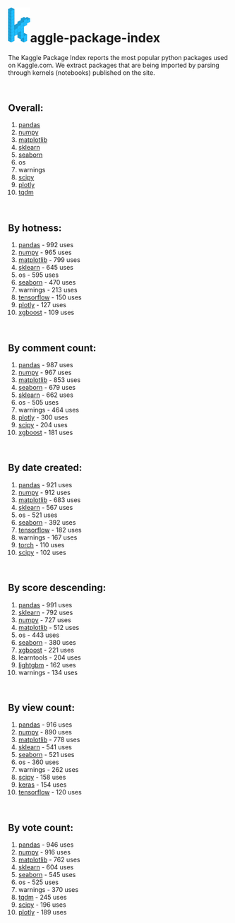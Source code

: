 # <img src='kpi-logo.png' width='50'>aggle-package-index
The Kaggle Package Index reports the most popular python packages used on Kaggle.com. We extract packages that are being imported by parsing through kernels (notebooks) published on the site.
<pre></br></pre>
## Overall:
1. [pandas](https://pypi.org/project/pandas)
2. [numpy](https://pypi.org/project/numpy)
3. [matplotlib](https://pypi.org/project/matplotlib)
4. [sklearn](https://pypi.org/project/sklearn)
5. [seaborn](https://pypi.org/project/seaborn)
6. os
7. warnings
8. [scipy](https://pypi.org/project/scipy)
9. [plotly](https://pypi.org/project/plotly)
10. [tqdm](https://pypi.org/project/tqdm)

<pre></br></pre>
## By hotness:
1. [pandas](https://pypi.org/project/pandas) - 992 uses
2. [numpy](https://pypi.org/project/numpy) - 965 uses
3. [matplotlib](https://pypi.org/project/matplotlib) - 799 uses
4. [sklearn](https://pypi.org/project/sklearn) - 645 uses
5. os - 595 uses
6. [seaborn](https://pypi.org/project/seaborn) - 470 uses
7. warnings - 213 uses
8. [tensorflow](https://pypi.org/project/tensorflow) - 150 uses
9. [plotly](https://pypi.org/project/plotly) - 127 uses
10. [xgboost](https://pypi.org/project/xgboost) - 109 uses

<pre></br></pre>
## By comment count:
1. [pandas](https://pypi.org/project/pandas) - 987 uses
2. [numpy](https://pypi.org/project/numpy) - 967 uses
3. [matplotlib](https://pypi.org/project/matplotlib) - 853 uses
4. [seaborn](https://pypi.org/project/seaborn) - 679 uses
5. [sklearn](https://pypi.org/project/sklearn) - 662 uses
6. os - 505 uses
7. warnings - 464 uses
8. [plotly](https://pypi.org/project/plotly) - 300 uses
9. [scipy](https://pypi.org/project/scipy) - 204 uses
10. [xgboost](https://pypi.org/project/xgboost) - 181 uses

<pre></br></pre>
## By date created:
1. [pandas](https://pypi.org/project/pandas) - 921 uses
2. [numpy](https://pypi.org/project/numpy) - 912 uses
3. [matplotlib](https://pypi.org/project/matplotlib) - 683 uses
4. [sklearn](https://pypi.org/project/sklearn) - 567 uses
5. os - 521 uses
6. [seaborn](https://pypi.org/project/seaborn) - 392 uses
7. [tensorflow](https://pypi.org/project/tensorflow) - 182 uses
8. warnings - 167 uses
9. [torch](https://pypi.org/project/torch) - 110 uses
10. [scipy](https://pypi.org/project/scipy) - 102 uses

<pre></br></pre>
## By score descending:
1. [pandas](https://pypi.org/project/pandas) - 991 uses
2. [sklearn](https://pypi.org/project/sklearn) - 792 uses
3. [numpy](https://pypi.org/project/numpy) - 727 uses
4. [matplotlib](https://pypi.org/project/matplotlib) - 512 uses
5. os - 443 uses
6. [seaborn](https://pypi.org/project/seaborn) - 380 uses
7. [xgboost](https://pypi.org/project/xgboost) - 221 uses
8. learntools - 204 uses
9. [lightgbm](https://pypi.org/project/lightgbm) - 162 uses
10. warnings - 134 uses

<pre></br></pre>
## By view count:
1. [pandas](https://pypi.org/project/pandas) - 916 uses
2. [numpy](https://pypi.org/project/numpy) - 890 uses
3. [matplotlib](https://pypi.org/project/matplotlib) - 778 uses
4. [sklearn](https://pypi.org/project/sklearn) - 541 uses
5. [seaborn](https://pypi.org/project/seaborn) - 521 uses
6. os - 360 uses
7. warnings - 262 uses
8. [scipy](https://pypi.org/project/scipy) - 158 uses
9. [keras](https://pypi.org/project/keras) - 154 uses
10. [tensorflow](https://pypi.org/project/tensorflow) - 120 uses

<pre></br></pre>
## By vote count:
1. [pandas](https://pypi.org/project/pandas) - 946 uses
2. [numpy](https://pypi.org/project/numpy) - 916 uses
3. [matplotlib](https://pypi.org/project/matplotlib) - 762 uses
4. [sklearn](https://pypi.org/project/sklearn) - 604 uses
5. [seaborn](https://pypi.org/project/seaborn) - 545 uses
6. os - 525 uses
7. warnings - 370 uses
8. [tqdm](https://pypi.org/project/tqdm) - 245 uses
9. [scipy](https://pypi.org/project/scipy) - 196 uses
10. [plotly](https://pypi.org/project/plotly) - 189 uses
